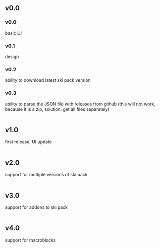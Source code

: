 ## v0.0
### v0.0
basic UI

### v0.1
design

### v0.2
ability to download latest ski pack version


### v0.3
ability to parse the JSON file with releases from github (this will not work, because it is a zip, solution: get all files separately)
<br><br>

## v1.0
first release, UI update
<br><br>

## v2.0
support for multiple versions of ski pack
<br><br>

## v3.0
support for addons to ski pack
<br><br>

## v4.0
support for macroblocks
